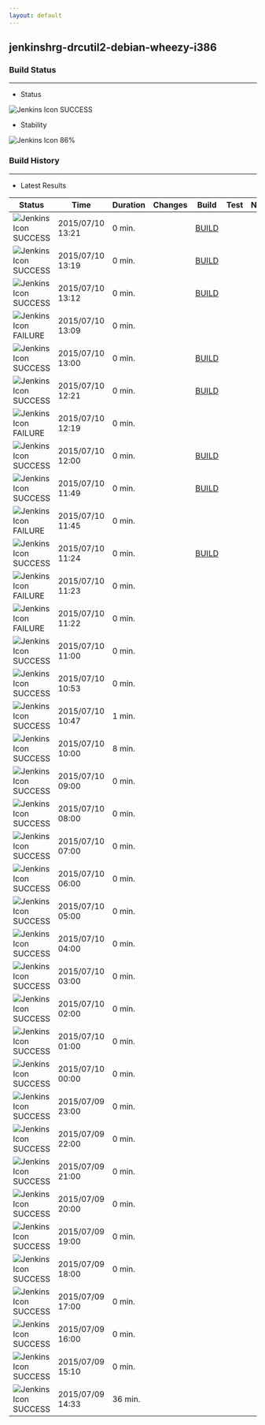 ```yaml
---
layout: default
---
```

## jenkinshrg-drcutil2-debian-wheezy-i386
### Build Status
___
* Status
  
![Jenkins Icon](http://jenkinshrg.github.io/images/48x48/blue.png)
SUCCESS
  
* Stability
  
![Jenkins Icon](http://jenkinshrg.github.io/images/48x48/health-80plus.png)
86%
  
### Build History
___
* Latest Results
  
|Status|Time|Duration|Changes|Build|Test|Note|
|---|---|---|---|---|---|---|
|![Jenkins Icon](http://jenkinshrg.github.io/images/24x24/blue.png)SUCCESS|2015/07/10 13:21|0 min.||[BUILD](https://drive.google.com/file/d/0B54sHwaxmuM4RlFBd2ZzRHluVkE/view?usp=drivesdk) || |
|![Jenkins Icon](http://jenkinshrg.github.io/images/24x24/blue.png)SUCCESS|2015/07/10 13:19|0 min.||[BUILD](https://drive.google.com/file/d/0B54sHwaxmuM4VDVTTmZxdFRGUkU/view?usp=drivesdk) || |
|![Jenkins Icon](http://jenkinshrg.github.io/images/24x24/blue.png)SUCCESS|2015/07/10 13:12|0 min.||[BUILD](https://drive.google.com/file/d/0B54sHwaxmuM4SktOdk93aWd6RTQ/view?usp=drivesdk) || |
|![Jenkins Icon](http://jenkinshrg.github.io/images/24x24/red.png)FAILURE|2015/07/10 13:09|0 min.|||| |
|![Jenkins Icon](http://jenkinshrg.github.io/images/24x24/blue.png)SUCCESS|2015/07/10 13:00|0 min.||[BUILD](https://drive.google.com/file/d/0B54sHwaxmuM4MTA2QTdGMnBGUWs/view?usp=drivesdk) || |
|![Jenkins Icon](http://jenkinshrg.github.io/images/24x24/blue.png)SUCCESS|2015/07/10 12:21|0 min.||[BUILD](https://drive.google.com/file/d/0B54sHwaxmuM4MzFuRWtwMjdZOVE/view?usp=drivesdk) || |
|![Jenkins Icon](http://jenkinshrg.github.io/images/24x24/red.png)FAILURE|2015/07/10 12:19|0 min.|||| |
|![Jenkins Icon](http://jenkinshrg.github.io/images/24x24/blue.png)SUCCESS|2015/07/10 12:00|0 min.||[BUILD](https://drive.google.com/file/d/0B54sHwaxmuM4cUNNU1Zqc2NLUjQ/view?usp=drivesdk) || |
|![Jenkins Icon](http://jenkinshrg.github.io/images/24x24/blue.png)SUCCESS|2015/07/10 11:49|0 min.||[BUILD](https://drive.google.com/file/d/0B54sHwaxmuM4LUhmdjNRTVNxckk/view?usp=drivesdk) || |
|![Jenkins Icon](http://jenkinshrg.github.io/images/24x24/red.png)FAILURE|2015/07/10 11:45|0 min.|||| |
|![Jenkins Icon](http://jenkinshrg.github.io/images/24x24/blue.png)SUCCESS|2015/07/10 11:24|0 min.||[BUILD](https://drive.google.com/file/d/0B54sHwaxmuM4dlZMcTgteWRLSFk/view?usp=drivesdk) || |
|![Jenkins Icon](http://jenkinshrg.github.io/images/24x24/red.png)FAILURE|2015/07/10 11:23|0 min.|||| |
|![Jenkins Icon](http://jenkinshrg.github.io/images/24x24/red.png)FAILURE|2015/07/10 11:22|0 min.|||| |
|![Jenkins Icon](http://jenkinshrg.github.io/images/24x24/blue.png)SUCCESS|2015/07/10 11:00|0 min.|||| |
|![Jenkins Icon](http://jenkinshrg.github.io/images/24x24/blue.png)SUCCESS|2015/07/10 10:53|0 min.|||| |
|![Jenkins Icon](http://jenkinshrg.github.io/images/24x24/blue.png)SUCCESS|2015/07/10 10:47|1 min.|||| |
|![Jenkins Icon](http://jenkinshrg.github.io/images/24x24/blue.png)SUCCESS|2015/07/10 10:00|8 min.|||| |
|![Jenkins Icon](http://jenkinshrg.github.io/images/24x24/blue.png)SUCCESS|2015/07/10 09:00|0 min.|||| |
|![Jenkins Icon](http://jenkinshrg.github.io/images/24x24/blue.png)SUCCESS|2015/07/10 08:00|0 min.|||| |
|![Jenkins Icon](http://jenkinshrg.github.io/images/24x24/blue.png)SUCCESS|2015/07/10 07:00|0 min.|||| |
|![Jenkins Icon](http://jenkinshrg.github.io/images/24x24/blue.png)SUCCESS|2015/07/10 06:00|0 min.|||| |
|![Jenkins Icon](http://jenkinshrg.github.io/images/24x24/blue.png)SUCCESS|2015/07/10 05:00|0 min.|||| |
|![Jenkins Icon](http://jenkinshrg.github.io/images/24x24/blue.png)SUCCESS|2015/07/10 04:00|0 min.|||| |
|![Jenkins Icon](http://jenkinshrg.github.io/images/24x24/blue.png)SUCCESS|2015/07/10 03:00|0 min.|||| |
|![Jenkins Icon](http://jenkinshrg.github.io/images/24x24/blue.png)SUCCESS|2015/07/10 02:00|0 min.|||| |
|![Jenkins Icon](http://jenkinshrg.github.io/images/24x24/blue.png)SUCCESS|2015/07/10 01:00|0 min.|||| |
|![Jenkins Icon](http://jenkinshrg.github.io/images/24x24/blue.png)SUCCESS|2015/07/10 00:00|0 min.|||| |
|![Jenkins Icon](http://jenkinshrg.github.io/images/24x24/blue.png)SUCCESS|2015/07/09 23:00|0 min.|||| |
|![Jenkins Icon](http://jenkinshrg.github.io/images/24x24/blue.png)SUCCESS|2015/07/09 22:00|0 min.|||| |
|![Jenkins Icon](http://jenkinshrg.github.io/images/24x24/blue.png)SUCCESS|2015/07/09 21:00|0 min.|||| |
|![Jenkins Icon](http://jenkinshrg.github.io/images/24x24/blue.png)SUCCESS|2015/07/09 20:00|0 min.|||| |
|![Jenkins Icon](http://jenkinshrg.github.io/images/24x24/blue.png)SUCCESS|2015/07/09 19:00|0 min.|||| |
|![Jenkins Icon](http://jenkinshrg.github.io/images/24x24/blue.png)SUCCESS|2015/07/09 18:00|0 min.|||| |
|![Jenkins Icon](http://jenkinshrg.github.io/images/24x24/blue.png)SUCCESS|2015/07/09 17:00|0 min.|||| |
|![Jenkins Icon](http://jenkinshrg.github.io/images/24x24/blue.png)SUCCESS|2015/07/09 16:00|0 min.|||| |
|![Jenkins Icon](http://jenkinshrg.github.io/images/24x24/blue.png)SUCCESS|2015/07/09 15:10|0 min.|||| |
|![Jenkins Icon](http://jenkinshrg.github.io/images/24x24/blue.png)SUCCESS|2015/07/09 14:33|36 min.|||| |
